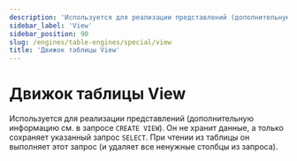 ```yaml
---
description: 'Используется для реализации представлений (дополнительную информацию см. в запросе `CREATE VIEW`). Он не хранит данные, а только сохраняет указанный запрос `SELECT`. При чтении из таблицы он выполняет этот запрос (и удаляет все ненужные столбцы из запроса).'
sidebar_label: 'View'
sidebar_position: 90
slug: /engines/table-engines/special/view
title: 'Движок таблицы View'
---
```


# Движок таблицы View

Используется для реализации представлений (дополнительную информацию см. в запросе `CREATE VIEW`). Он не хранит данные, а только сохраняет указанный запрос `SELECT`. При чтении из таблицы он выполняет этот запрос (и удаляет все ненужные столбцы из запроса).
